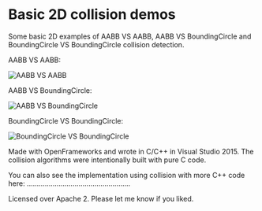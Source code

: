 # Basic 2D collision demos
Some basic 2D examples of AABB VS AABB, AABB VS BoundingCircle and BoundingCircle VS BoundingCircle collision detection.

AABB VS AABB:

![AABB VS AABB](http://lj9.mexinetica.com/fotogen/lidsol_motorj/figure0-aabbaabb.png)

AABB VS BoundingCircle:

![AABB VS BoundingCircle](http://www.wildbunny.co.uk/blog/wp-content/uploads/2011/04/figure7.png)

BoundingCircle VS BoundingCircle:

![BoundingCircle VS BoundingCircle](http://bbsimg.ngfiles.com/2/23832000/ngbbs4f66287eb94a8.jpg)

Made with OpenFrameworks and wrote in C/C++ in Visual Studio 2015.
The collision algorithms were intentionally built with pure C code.

You can also see the implementation using collision with more C++ code here:
....................................................

Licensed over Apache 2. Please let me know if you liked.
